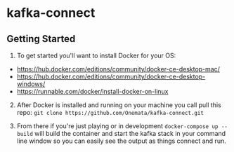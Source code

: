# kafka-connect

## Getting Started

1. To get started you'll want to install Docker for your OS:
- https://hub.docker.com/editions/community/docker-ce-desktop-mac/
- https://hub.docker.com/editions/community/docker-ce-desktop-windows/
- https://runnable.com/docker/install-docker-on-linux

2. After Docker is installed and running on your machine you call pull this repo:
`git clone https://github.com/Onemata/kafka-connect.git`

3. From there if you're just playing or in development `docker-compose up --build` will build the container and start the kafka stack in your command line window so you can easily see the output as things connect and run.
